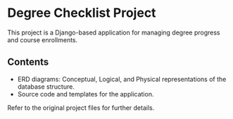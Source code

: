 # Degree Checklist Project

This project is a Django-based application for managing degree progress and course enrollments. 

## Contents
- ERD diagrams: Conceptual, Logical, and Physical representations of the database structure.
- Source code and templates for the application.

Refer to the original project files for further details.
